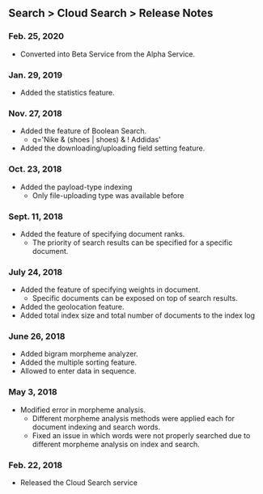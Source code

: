 ## Search > Cloud Search > Release Notes

### Feb. 25, 2020
* Converted into Beta Service from the Alpha Service.

### Jan. 29, 2019
* Added the statistics feature.

### Nov. 27, 2018
* Added the feature of Boolean Search.  
    * q='Nike & (shoes | shoes) & ! Addidas'
* Added the downloading/uploading field setting feature.

### Oct. 23, 2018
* Added the payload-type indexing
    * Only file-uploading type was available before

### Sept. 11, 2018
* Added the feature of specifying document ranks.
    * The priority of search results can be specified for a specific document.

### July 24, 2018
* Added the feature of specifying weights in document.  
    * Specific documents can be exposed on top of search results.
* Added the geolocation feature.
* Added total index size and total number of documents to the index log

### June 26, 2018
* Added bigram morpheme analyzer.
* Added the multiple sorting feature.
* Allowed to enter data in sequence.

### May 3, 2018
* Modified error in morpheme analysis.
    * Different morpheme analysis methods were applied each for document indexing and search words.  
    * Fixed an issue in which words were not properly searched due to different morpheme analysis on index and search.  

### Feb. 22, 2018
* Released the Cloud Search service
